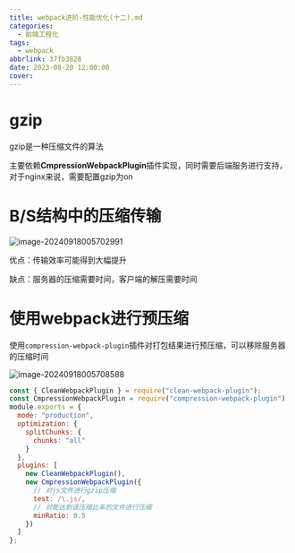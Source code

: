 ```yaml
---
title: webpack进阶-性能优化(十二).md
categories:
  - 前端工程化
tags:
  - webpack
abbrlink: 37fb3828
date: 2023-08-20 12:00:00
cover:
---
```


# gzip

gzip是一种压缩文件的算法

主要依赖**CmpressionWebpackPlugin**插件实现，同时需要后端服务进行支持，对于nginx来说，需要配置gzip为on

# B/S结构中的压缩传输

![image-20240918005702991](./assets/webpack进阶-性能优化(十二)/image-20240918005702991.png)

优点：传输效率可能得到大幅提升

缺点：服务器的压缩需要时间，客户端的解压需要时间

# 使用webpack进行预压缩

使用`compression-webpack-plugin`插件对打包结果进行预压缩，可以移除服务器的压缩时间

![image-20240918005708588](./assets/webpack进阶-性能优化(十二)/image-20240918005708588.png)

```javascript
const { CleanWebpackPlugin } = require("clean-webpack-plugin");
const CmpressionWebpackPlugin = require("compression-webpack-plugin")
module.exports = {
  mode: "production",
  optimization: {
    splitChunks: {
      chunks: "all"
    }
  },
  plugins: [
    new CleanWebpackPlugin(),
    new CmpressionWebpackPlugin({
      // 对js文件进行gzip压缩
      test: /\.js/,
      // 对能达到该压缩比率的文件进行压缩
      minRatio: 0.5
    })
  ]
};

```

